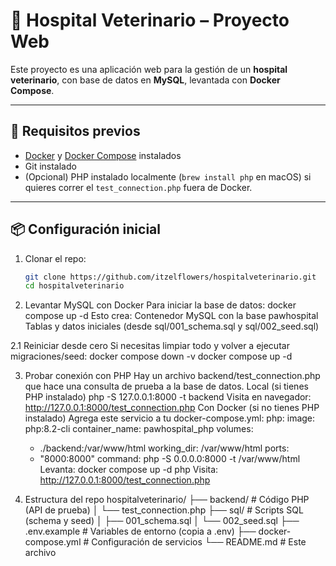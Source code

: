 # 🐾 Hospital Veterinario – Proyecto Web

Este proyecto es una aplicación web para la gestión de un **hospital veterinario**, con base de datos en **MySQL**, levantada con **Docker Compose**.

---

## 🚀 Requisitos previos
- [Docker](https://docs.docker.com/get-docker/) y [Docker Compose](https://docs.docker.com/compose/) instalados  
- Git instalado  
- (Opcional) PHP instalado localmente (`brew install php` en macOS) si quieres correr el `test_connection.php` fuera de Docker.

---

## 📦 Configuración inicial

1. Clonar el repo:
   ```bash
   git clone https://github.com/itzelflowers/hospitalveterinario.git
   cd hospitalveterinario
2. Levantar MySQL con Docker
 Para iniciar la base de datos:
   docker compose up -d
    Esto crea:
Contenedor MySQL con la base pawhospital
Tablas y datos iniciales (desde sql/001_schema.sql y sql/002_seed.sql)

 2.1 Reiniciar desde cero
  Si necesitas limpiar todo y volver a ejecutar migraciones/seed:
docker compose down -v
docker compose up -d

3. Probar conexión con PHP
 Hay un archivo backend/test_connection.php que hace una consulta de prueba a la base de datos.
  Local (si tienes PHP instalado)
  php -S 127.0.0.1:8000 -t backend
  Visita en navegador:  http://127.0.0.1:8000/test_connection.php
 Con Docker (si no tienes PHP instalado)
 Agrega este servicio a tu docker-compose.yml:
  php:
   image: php:8.2-cli
   container_name: pawhospital_php
  volumes:
    - ./backend:/var/www/html
  working_dir: /var/www/html
  ports:
    - "8000:8000"
  command: php -S 0.0.0.0:8000 -t /var/www/html
Levanta:
docker compose up -d php
Visita: http://127.0.0.1:8000/test_connection.php

4. Estructura del repo
hospitalveterinario/
├── backend/              # Código PHP (API de prueba)
│   └── test_connection.php
├── sql/                  # Scripts SQL (schema y seed)
│   ├── 001_schema.sql
│   └── 002_seed.sql
├── .env.example          # Variables de entorno (copia a .env)
├── docker-compose.yml    # Configuración de servicios
└── README.md             # Este archivo
